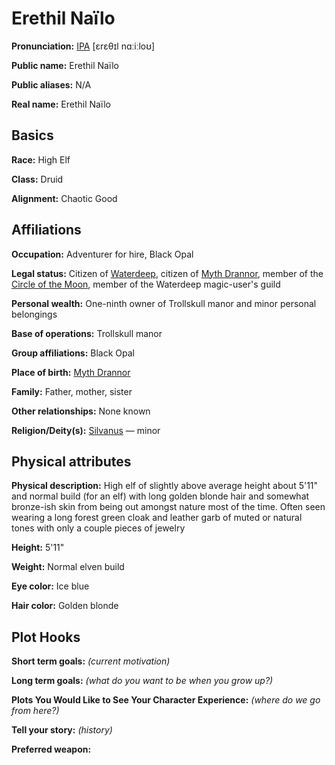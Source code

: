 # Erethil Naïlo

**Pronunciation:** [IPA][ipa] [ɛrɛθɪl nɑːiːloʊ] 

**Public name:** Erethil Naïlo

**Public aliases:** N/A

**Real name:** Erethil Naïlo

## Basics

**Race:** High Elf

**Class:** Druid

**Alignment:** Chaotic Good

## Affiliations

**Occupation:** Adventurer for hire, Black Opal

**Legal status:** Citizen of [Waterdeep][waterdeep], citizen of [Myth Drannor][myth-drannor], member of the [Circle of the Moon][circle-of-the-moon], member of the Waterdeep magic-user's guild

**Personal wealth:** One-ninth owner of Trollskull manor and minor personal belongings

**Base of operations:** Trollskull manor

**Group affiliations:** Black Opal
 
**Place of birth:** [Myth Drannor][myth-drannor]

**Family:** Father, mother, sister

**Other relationships:** None known

**Religion/Deity(s):** [Silvanus][silvanus] &mdash; minor

## Physical attributes
 
**Physical description:** High elf of slightly above average height about 5'11" and normal build (for an elf) with long golden blonde hair and somewhat bronze-ish skin from being out amongst nature most of the time. Often seen wearing a long forest green cloak and leather garb of muted or natural tones with only a couple pieces of jewelry

**Height:** 5'11"

**Weight:** Normal elven build

**Eye color:** Ice blue

**Hair color:** Golden blonde

## Plot Hooks
 
**Short term goals:** *(current motivation)*

**Long term goals:** *(what do you want to be when you grow up?)*

**Plots You Would Like to See Your Character Experience:** *(where do we go from here?)*
 
**Tell your story:** *(history)*

**Preferred weapon:**

[circle-of-the-moon]: https://forgottenrealms.fandom.com/wiki/Druid#Circle_of_the_Moon
[ipa]: https://en.wikipedia.org/wiki/Help:IPA/English
[myth-drannor]: https://forgottenrealms.fandom.com/wiki/Myth_Drannor
[silvanus]: https://forgottenrealms.fandom.com/wiki/Silvanus
[waterdeep]: https://forgottenrealms.fandom.com/wiki/Waterdeep
